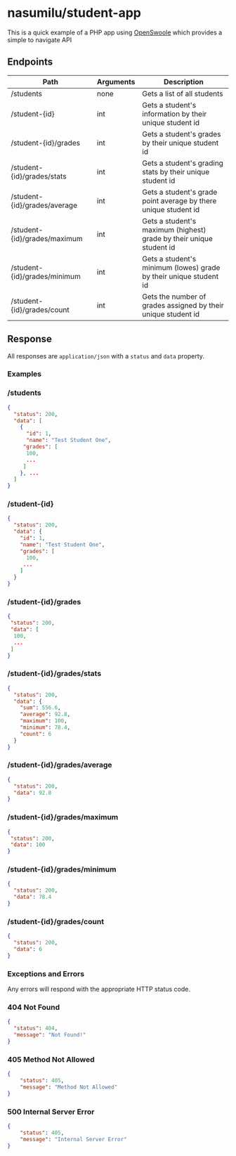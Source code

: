 # nasumilu/student-app

This is a quick example of a PHP app using [OpenSwoole][1] which provides a simple to navigate API

## Endpoints

| Path                         | Arguments | Description                                                         |
|------------------------------|-----------|---------------------------------------------------------------------|
| /students                    | none      | Gets a list of all students                                         |
| /student-{id}                | int       | Gets a student's information by their unique student id             | 
| /student-{id}/grades         | int       | Gets a student's grades by their unique student id                  |
| /student-{id}/grades/stats   | int       | Gets a student's grading stats by their unique student id           |
| /student-{id}/grades/average | int       | Gets a student's grade point average by there unique student id     |
| /student-{id}/grades/maximum | int       | Gets a student's maximum (highest) grade by their unique student id |
| /student-{id}/grades/minimum | int       | Gets a student's minimum (lowes) grade by their unique student id   |
| /student-{id}/grades/count   | int       | Gets the number of grades assigned by their unique student id       |

## Response

All responses are `application/json` with a `status` and `data` property.

### Examples

### /students

```json
{
  "status": 200,
  "data": [
    {
      "id": 1,
      "name": "Test Student One",
     "grades": [
      100,
      ...
     ]
    }, ...
  ]
}
```

### /student-{id}

```json
{
  "status": 200,
  "data": {
    "id": 1,
    "name": "Test Student One",
    "grades": [
      100,
     ...
    ]
  }
}
```

### /student-{id}/grades
```json
{
 "status": 200,
 "data": [
  100,
  ...
 ]
}
```

### /student-{id}/grades/stats

```json
{
  "status": 200,
  "data": {
    "sum": 556.6,
    "average": 92.8,
    "maximum": 100,
    "minimum": 78.4,
    "count": 6
  }
}
```

### /student-{id}/grades/average

```json
{
  "status": 200,
  "data": 92.8
}
```

### /student-{id}/grades/maximum

```json
{
 "status": 200,
 "data": 100
}
```

### /student-{id}/grades/minimum
```json
{
  "status": 200,
  "data": 78.4
}
```

### /student-{id}/grades/count

```json
{
  "status": 200,
  "data": 6
}
```

### Exceptions and Errors

Any errors will respond with the appropriate HTTP status code.

### 404 Not Found

```json
{
  "status": 404,
  "message": "Not Found!"
}
```

### 405 Method Not Allowed

```json
{
    "status": 405,
    "message": "Method Not Allowed"
}
```

### 500 Internal Server Error

```json
{
    "status": 405,
    "message": "Internal Server Error"
}
```


[1]: https://openswoole.com/